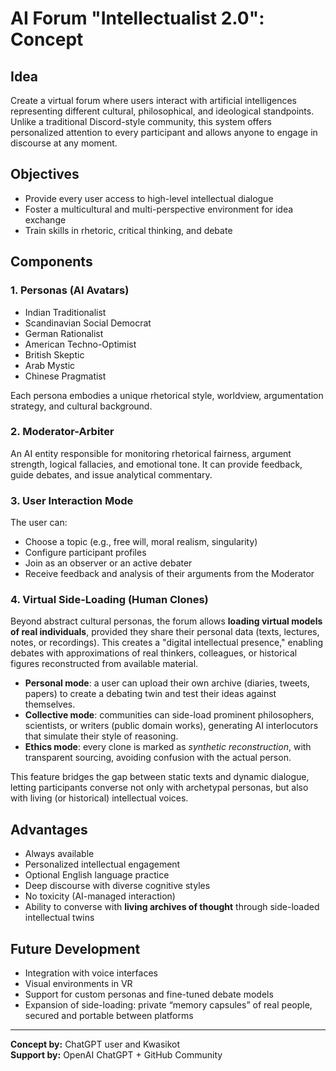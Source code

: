 # AI Forum "Intellectualist 2.0": Concept

## Idea
Create a virtual forum where users interact with artificial intelligences representing different cultural, philosophical, and ideological standpoints. Unlike a traditional Discord-style community, this system offers personalized attention to every participant and allows anyone to engage in discourse at any moment.

## Objectives
- Provide every user access to high-level intellectual dialogue  
- Foster a multicultural and multi-perspective environment for idea exchange  
- Train skills in rhetoric, critical thinking, and debate  

## Components

### 1. Personas (AI Avatars)
- Indian Traditionalist  
- Scandinavian Social Democrat  
- German Rationalist  
- American Techno-Optimist  
- British Skeptic  
- Arab Mystic  
- Chinese Pragmatist  

Each persona embodies a unique rhetorical style, worldview, argumentation strategy, and cultural background.

### 2. Moderator-Arbiter
An AI entity responsible for monitoring rhetorical fairness, argument strength, logical fallacies, and emotional tone. It can provide feedback, guide debates, and issue analytical commentary.

### 3. User Interaction Mode
The user can:
- Choose a topic (e.g., free will, moral realism, singularity)  
- Configure participant profiles  
- Join as an observer or an active debater  
- Receive feedback and analysis of their arguments from the Moderator  

### 4. Virtual Side-Loading (Human Clones)
Beyond abstract cultural personas, the forum allows **loading virtual models of real individuals**, provided they share their personal data (texts, lectures, notes, or recordings). This creates a "digital intellectual presence," enabling debates with approximations of real thinkers, colleagues, or historical figures reconstructed from available material.

- **Personal mode**: a user can upload their own archive (diaries, tweets, papers) to create a debating twin and test their ideas against themselves.  
- **Collective mode**: communities can side-load prominent philosophers, scientists, or writers (public domain works), generating AI interlocutors that simulate their style of reasoning.  
- **Ethics mode**: every clone is marked as *synthetic reconstruction*, with transparent sourcing, avoiding confusion with the actual person.  

This feature bridges the gap between static texts and dynamic dialogue, letting participants converse not only with archetypal personas, but also with living (or historical) intellectual voices.

## Advantages
- Always available  
- Personalized intellectual engagement  
- Optional English language practice  
- Deep discourse with diverse cognitive styles  
- No toxicity (AI-managed interaction)  
- Ability to converse with **living archives of thought** through side-loaded intellectual twins  

## Future Development
- Integration with voice interfaces  
- Visual environments in VR  
- Support for custom personas and fine-tuned debate models  
- Expansion of side-loading: private “memory capsules” of real people, secured and portable between platforms  

---

**Concept by:** ChatGPT user and Kwasikot  
**Support by:** OpenAI ChatGPT + GitHub Community
